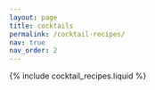 ```yaml
---
layout: page
title: cocktails
permalink: /cocktail-recipes/
nav: true
nav_order: 2
---
```


{% include cocktail_recipes.liquid %}

